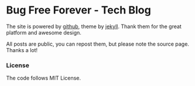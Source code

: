 # Bug Free Forever - Tech Blog

The site is powered by [github](https://github.io/), theme by [jekyll](http://jekyllrb.com/). Thank them for the great platform and awesome design.

All posts are public, you can repost them, but please note the source page.
Thanks a lot!

### License
The code follows MIT License.